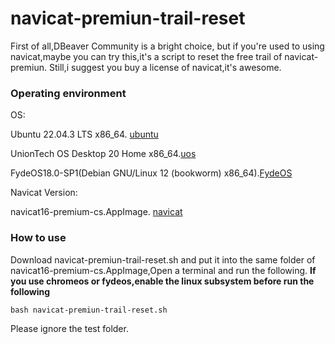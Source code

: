 # navicat-premiun-trail-reset
First of all,DBeaver Community is a bright choice,  but if you're used to using navicat,maybe you can try this,it's a  script to reset the free trail of navicat-premiun.
Still,i suggest you buy a license of navicat,it's awesome.

### Operating environment
OS: 

Ubuntu 22.04.3 LTS x86_64.  [ubuntu](https://ubuntu.com/desktop)

UnionTech OS Desktop 20 Home x86_64.[uos](https://home.uniontech.com/)

FydeOS18.0-SP1(Debian GNU/Linux 12 (bookworm) x86_64).[FydeOS](https://fydeos.com/)

Navicat Version: 

navicat16-premium-cs.AppImage. [navicat](https://www.navicat.com/en/download/navicat-premium)

### How to use
Download navicat-premiun-trail-reset.sh and put it into the same folder of navicat16-premium-cs.AppImage,Open a terminal and run the following.
**If you use chromeos or fydeos,enable the linux subsystem before run the following**
```
bash navicat-premiun-trail-reset.sh
```
Please ignore the test folder.

